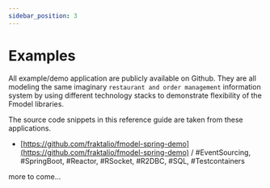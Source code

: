 ```yaml
---
sidebar_position: 3
---
```


# Examples

All example/demo application are publicly available on Github.
They are all modeling the same imaginary `restaurant and order management` information system by using different technology stacks to demonstrate flexibility of the Fmodel libraries.

The source code snippets in this reference guide are taken from these applications.

- [https://github.com/fraktalio/fmodel-spring-demo](https://github.com/fraktalio/fmodel-spring-demo) / #EventSourcing, #SpringBoot, #Reactor, #RSocket, #R2DBC, #SQL, #Testcontainers


more to come...